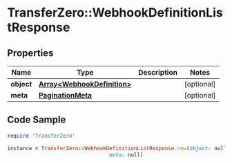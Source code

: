 # TransferZero::WebhookDefinitionListResponse

## Properties

Name | Type | Description | Notes
------------ | ------------- | ------------- | -------------
**object** | [**Array&lt;WebhookDefinition&gt;**](WebhookDefinition.md) |  | [optional] 
**meta** | [**PaginationMeta**](PaginationMeta.md) |  | [optional] 

## Code Sample

```ruby
require 'TransferZero'

instance = TransferZero::WebhookDefinitionListResponse.new(object: null,
                                 meta: null)
```


